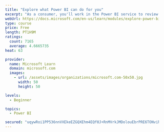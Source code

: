 ```yaml
---
title: "Explore what Power BI can do for you"
excerpt: "As a consumer, you'll work in the Power BI service to review and interact with content that has been shared with you. This module provides the foundational information that you need to work effectively in the Power BI service."
webUrl: https://docs.microsoft.com/en-us/learn/modules/explore-power-bi-service/
type: course
price: Free
length: PT1H9M
ratings:
  count: 7165
  average: 4.6665735
heat: 63

provider:
  name: Microsoft Learn
  domain: microsoft.com
  images:
    - url: /assets/images/organizations/microsoft.com-50x50.jpg
      width: 50
      height: 50

levels:
  - Beginner

topics:
  - Power BI

secured: "uqywRoi1PP536nnVXEkeEZGQXEhm4EQf0J+RnMVrkJMDolouEbrPRE6TONvih9C8MrHsBmoW/FH9qLVTqHM/SFNj8xKSk83ku8j6Sa1TTlQs6SUW9V8OqVETLMhZE8nVVhW6RFpgoD32t6YE5ogD1/Im7YbHKGSpjR/53m0Lpp2EBgaXMBR6jg+LncyzwWgGdE68HESpt/enBYEweuBHLuYXOppGJZmtbaxOfiOZV/nODo4Bp+MP01hdGUGJ5ULb0qQAObUZoCTTP/bfkpn0W7QmO+PtD4QS2bJJ7y59vClPWglTSXErq0XA5/U5a63CdmcyjLxiBEMIj604kO9zBlZlIWFeXUFxPqCzSbmNnpM7LdCf54+l0CSKM+1YGpwYyaViiFUGWNwIhQp4PRxJ0NkLisdCppAZkohushY9OFY=;i2oPtIP7D2GPzztU3agorA=="
---
```


